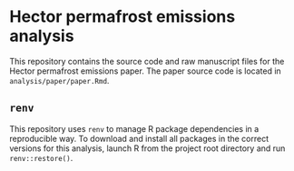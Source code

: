 
<!-- README.md is generated from README.Rmd. Please edit that file -->

# Hector permafrost emissions analysis

This repository contains the source code and raw manuscript files for
the Hector permafrost emissions paper. The paper source code is located
in `analysis/paper/paper.Rmd`.

## `renv`

This repository uses `renv` to manage R package dependencies in a
reproducible way. To download and install all packages in the correct
versions for this analysis, launch R from the project root directory and
run `renv::restore()`.
